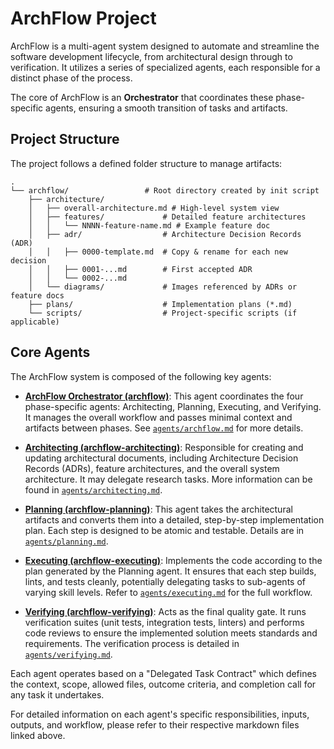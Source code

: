 # ArchFlow Project

ArchFlow is a multi-agent system designed to automate and streamline the software development lifecycle, from architectural design through to verification. It utilizes a series of specialized agents, each responsible for a distinct phase of the process.

The core of ArchFlow is an **Orchestrator** that coordinates these phase-specific agents, ensuring a smooth transition of tasks and artifacts.

## Project Structure

The project follows a defined folder structure to manage artifacts:

```
.
└── archflow/                 # Root directory created by init script
    ├── architecture/
    │   ├── overall-architecture.md # High-level system view
    │   ├── features/             # Detailed feature architectures
    │   │   └── NNNN-feature-name.md # Example feature doc
    │   ├── adr/                  # Architecture Decision Records (ADR)
    │   │   ├── 0000-template.md  # Copy & rename for each new decision
    │   │   ├── 0001-...md        # First accepted ADR
    │   │   └── 0002-...md
    │   └── diagrams/             # Images referenced by ADRs or feature docs
    ├── plans/                    # Implementation plans (*.md)
    └── scripts/                  # Project-specific scripts (if applicable)
```

## Core Agents

The ArchFlow system is composed of the following key agents:

*   **[ArchFlow Orchestrator (archflow)](agents/archflow.md)**: This agent coordinates the four phase-specific agents: Architecting, Planning, Executing, and Verifying. It manages the overall workflow and passes minimal context and artifacts between phases. See [`agents/archflow.md`](agents/archflow.md:1) for more details.

*   **[Architecting (archflow-architecting)](agents/architecting.md)**: Responsible for creating and updating architectural documents, including Architecture Decision Records (ADRs), feature architectures, and the overall system architecture. It may delegate research tasks. More information can be found in [`agents/architecting.md`](agents/architecting.md:1).

*   **[Planning (archflow-planning)](agents/planning.md)**: This agent takes the architectural artifacts and converts them into a detailed, step-by-step implementation plan. Each step is designed to be atomic and testable. Details are in [`agents/planning.md`](agents/planning.md:1).

*   **[Executing (archflow-executing)](agents/executing.md)**: Implements the code according to the plan generated by the Planning agent. It ensures that each step builds, lints, and tests cleanly, potentially delegating tasks to sub-agents of varying skill levels. Refer to [`agents/executing.md`](agents/executing.md:1) for the full workflow.

*   **[Verifying (archflow-verifying)](agents/verifying.md)**: Acts as the final quality gate. It runs verification suites (unit tests, integration tests, linters) and performs code reviews to ensure the implemented solution meets standards and requirements. The verification process is detailed in [`agents/verifying.md`](agents/verifying.md:1).

Each agent operates based on a "Delegated Task Contract" which defines the context, scope, allowed files, outcome criteria, and completion call for any task it undertakes.

For detailed information on each agent's specific responsibilities, inputs, outputs, and workflow, please refer to their respective markdown files linked above.
